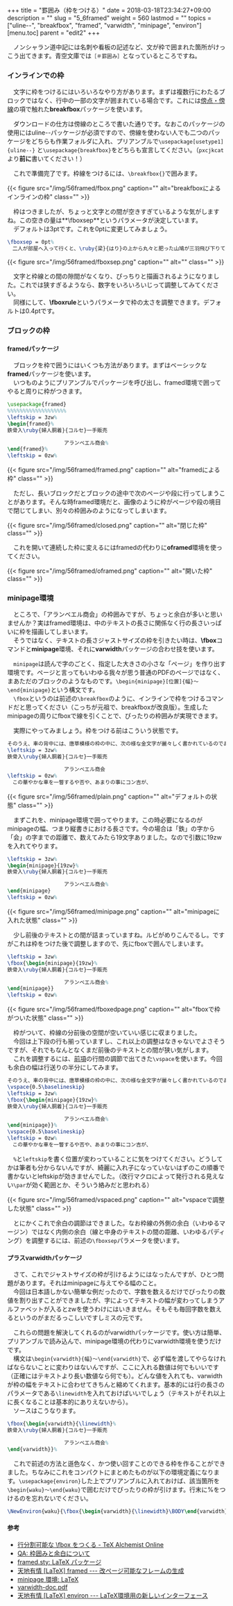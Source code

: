 +++
title = "罫囲み（枠をつける）"
date = 2018-03-18T23:34:27+09:00
description = ""
slug = "5_6framed"
weight = 560
lastmod = ""
topics = ["uline--", "breakfbox", "framed", "varwidth", "minipage", "environ"]
[menu.toc]
    parent = "edit2"
+++

&#x3000;ノンシャラン道中記には名刺や看板の記述など、文が枠で囲まれた箇所がけっこう出てきます。青空文庫では`［＃罫囲み］`となっているところですね。

### インラインでの枠
　文字に枠をつけるにはいろいろなやり方があります。まずは複数行にわたるブロックではなく、行中の一部の文字が囲まれている場合です。これには[傍点・傍線](/tutorial/5_3bouten/)の項で触れた**breakfbox**パッケージを使います。

　ダウンロードの仕方は傍線のところで書いた通りです。なおこのパッケージの使用にはuline--パッケージが必須ですので、傍線を使わない人でも二つのパッケージをどちらも作業フォルダに入れ、プリアンブルで`\usepackage[usetype1]{uline--}`
と`\usepackage{breakfbox}`をどちらも宣言してください。（`pxcjkcat`より**前に**書いてください！）

　これで準備完了です。枠線をつけるには、`\breakfbox{}`で囲みます。

{{< figure src="/img/56framed/fbox.png" caption="" alt="breakfboxによるインラインの枠" class="" >}}

　枠はつきましたが、ちょっと文字との間が空きすぎているような気がしますね。この空きの量は**\fboxsep**というパラメータが決定しています。  
　デフォルトは3ptです。これを0ptに変更してみましょう。

```LaTeX
\fboxsep = 0pt%
　二人が部屋へ入って行くと、\ruby{梁}{はり}の上から丸々と肥った山鳩が三羽飛び下りて来、寝台の下からは、黒い山羊が起きあがって来て、渋い声で\breakfbox{めえ}とないた。
```

{{< figure src="/img/56framed/fboxsep.png" caption="" alt="" class="" >}}

　文字と枠線との間の隙間がなくなり、ぴっちりと描画されるようになりました。これでは狭すぎるようなら、数字をいろいろいじって調整してみてください。  
　同様にして、**\fboxrule**というパラメータで枠の太さを調整できます。デフォルトは0.4ptです。

### ブロックの枠
#### framedパッケージ
　ブロックを枠で囲うにはいくつも方法があります。まずはベーシックな**framed**パッケージを使います。  
　いつものようにプリアンブルでパッケージを呼び出し、framed環境で囲ってやると周りに枠がつきます。

```LaTeX
\usepackage{framed}
%%%%%%%%%%%%%%%%%%%
\leftskip = 3zw%
\begin{framed}%
鉄骨入\ruby{婦人胴着}{コルセ}一手販売

　　　　　　　　　　　アランベエル商会%
\end{framed}%
\leftskip = 0zw%
```

{{< figure src="/img/56framed/framed.png" caption="" alt="framedによる枠" class="" >}}

　ただし、長いブロックだとブロックの途中で次のページや段に行ってしまうことがあります。そんな時framed環境だと、画像のように枠がページや段の境目で閉じてしまい、別々の枠囲みのようになってしまいます。

{{< figure src="/img/56framed/closed.png" caption="" alt="閉じた枠" class="" >}}

　これを開いて連続した枠に変えるにはframedの代わりに**oframed**環境を使ってください。

{{< figure src="/img/56framed/oframed.png" caption="" alt="開いた枠" class="" >}}

### minipage環境
　ところで、「アランベエル商会」の枠囲みですが、ちょっと余白が多いと思いませんか？実はframed環境は、中のテキストの長さに関係なく行の長さいっぱいに枠を描画してしまいます。  
　そうではなく、テキストの長さジャストサイズの枠を引きたい時は、**\fbox**コマンドと**minipage**環境、それに**varwidth**パッケージの合わせ技を使います。

　`minipage`は読んで字のごとく、指定した大きさの小さな「ページ」を作り出す環境です。ページと言ってもいわゆる我々が思う普通のPDFのページではなく、まあただのブロックのようなものです。`\begin{minipage}[位置]{幅}～\end{minipage}`という構文です。  
　`\fbox`というのは前述の`\breakfbox`のように、インラインで枠をつけるコマンドだと思ってください（こっちが元祖で、breakfboxが改良版）。生成したminipageの周りにfboxで線を引くことで、ぴったりの枠囲みが実現できます。

　実際にやってみましょう。枠をつける前はこういう状態です。

```LaTeX
そのうえ、車の背中には、唐草模様の枠の中に、次の様な金文字が麗々しく書かれているのである。
\leftskip = 3zw%
鉄骨入\ruby{婦人胴着}{コルセ}一手販売

　　　　　　　　　　　アランベエル商会
\leftskip = 0zw%
　この華やかな車を一瞥するや否や、あまりの事にコン吉が、
```

{{< figure src="/img/56framed/plain.png" caption="" alt="デフォルトの状態" class="" >}}

　まずこれを、minipage環境で囲ってやります。この時必要になるのがminipageの幅、つまり縦書きにおける長さです。今の場合は「鉄」の字から「会」の字までの距離で、数えてみたら19文字ありました。なので引数に19zwを入れてやります。

```LaTeX
\leftskip = 3zw%
\begin{minipage}{19zw}%
鉄骨入\ruby{婦人胴着}{コルセ}一手販売

　　　　　　　　　　　アランベエル商会%
\end{minipage}
\leftskip = 0zw%
```

{{< figure src="/img/56framed/minipage.png" caption="" alt="minipageに入れた状態" class="" >}}

　少し前後のテキストとの間が詰まっていますね。ルビがめりこんでるし。ですがこれは枠をつけた後で調整しますので、先にfboxで囲んでしまいます。

```LaTeX
\leftskip = 3zw%
\fbox{\begin{minipage}{19zw}%
鉄骨入\ruby{婦人胴着}{コルセ}一手販売

　　　　　　　　　　　アランベエル商会%
\end{minipage}}
\leftskip = 0zw%
```

{{< figure src="/img/56framed/fboxedpage.png" caption="" alt="fboxで枠がついた状態" class="" >}}

　枠がついて、枠線の分前後の空間が空いていい感じに収まりました。  
　今回は上下段の行も揃っていますし、これ以上の調整はなきゃないでよさそうですが、それでもなんとなくまだ前後のテキストとの間が狭い気がします。
　これを調整するには、[前項](/tutorial/5_5fontsize/)の行間の調節で出てきた`\vspace`を使います。今回も余白の幅は行送りの半分にしてみます。

```LaTeX
そのうえ、車の背中には、唐草模様の枠の中に、次の様な金文字が麗々しく書かれているのである。%
\vspace{0.5\baselineskip}
\leftskip = 3zw%
\fbox{\begin{minipage}{19zw}%
鉄骨入\ruby{婦人胴着}{コルセ}一手販売

　　　　　　　　　　　アランベエル商会%
\end{minipage}}%
\vspace{0.5\baselineskip}
\leftskip = 0zw%
　この華やかな車を一瞥するや否や、あまりの事にコン吉が、
```

　`%`と`leftskip`を書く位置が変わっていることに気をつけてください。どうしてかは筆者も分からないんですが、綺麗に入れ子になっていないはずのこの順番で書かないとleftskipが効きませんでした。（改行マクロによって発行される見えない`\par`が効く範囲とか、そういう絡みだと思われる）

{{< figure src="/img/56framed/vspaced.png" caption="" alt="vspaceで調整した状態" class="" >}}

　とにかくこれで余白の調節はできました。なお枠線の外側の余白（いわゆるマージン）ではなく内側の余白（線と中身のテキストの間の距離、いわゆるパディング）を調整するには、前述の`\fboxsep`パラメータを使います。

#### プラスvarwidthパッケージ
　さて、これでジャストサイズの枠が引けるようにはなったんですが、ひとつ問題があります。それはminipageに与えてやる幅のこと。  
　今回は日本語しかない簡単な例だったので、字数を数えるだけでぴったりの数値を割り出すことができましたが、字によってテキストの幅が変わってしまうアルファベットが入るとzwを使うわけにはいきません。そもそも毎回字数を数えるというのがまだるっこしいですしミスの元です。

　これらの問題を解決してくれるのがvarwidthパッケージです。使い方は簡単、プリアンブルで読み込んで、minipage環境の代わりにvarwidth環境を使うだけです。  
　構文は`\begin{varwidth}{幅}～\end{varwidth}`で、必ず幅を渡してやらなければならないことに変わりはないんですが、ここに入れる数値は何でもいいです（正確にはテキストより長い数値なら何でも）。どんな値を入れても、varwidthが枠の幅をテキストに合わせてきちんと縮めてくれます。基本的には行の長さのパラメータである`\linewidth`を入れておけばいいでしょう（テキストがそれ以上に長くなることは基本的にありえないから）。  
　ソースはこうなります。

```LaTeX
\fbox{\begin{varwidth}{\linewidth}%
鉄骨入\ruby{婦人胴着}{コルセ}一手販売

　　　　　　　　　　　アランベエル商会%
\end{varwidth}}%
```

　これで前述の方法と遜色なく、かつ使い回すことのできる枠を作ることができました。ちなみにこれをコンパクトにまとめたものが以下の環境定義になります。`\usepackage{environ}`した上でプリアンブルに入れておけば、該当箇所を`\begin{waku}～\end{waku}`で囲むだけでぴったりの枠が引けます。行末に%をつけるのを忘れないでください。

```LaTeX
\NewEnviron{waku}{\fbox{\begin{varwidth}{\linewidth}\BODY\end{varwidth}}}
```

#### 参考
- [行分割可能な \fbox をつくる - TeX Alchemist Online](http://doratex.hatenablog.jp/entry/20171219/1513609345)
- [QA: 枠囲みと余白について](https://oku.edu.mie-u.ac.jp/tex/mod/forum/discuss.php?d=2393)
- [framed.sty: LaTeX パッケージ](https://www.biwako.shiga-u.ac.jp/sensei/kumazawa/tex/framed.html)
- [天地有情 [LaTeX] framed --- 改ページ可能なフレームの生成](http://konoyonohana.blog.fc2.com/blog-entry-195.html)
- [minipage 環境: LaTeX](https://www.biwako.shiga-u.ac.jp/sensei/kumazawa/tex/minipage.html)
- [varwidth-doc.pdf](http://mirrors.ctan.org/macros/latex/contrib/varwidth/varwidth-doc.pdf)
- [天地有情 [LaTeX] environ --- LaTeX環境用の新しいインターフェース](http://konoyonohana.blog.fc2.com/blog-entry-55.html)